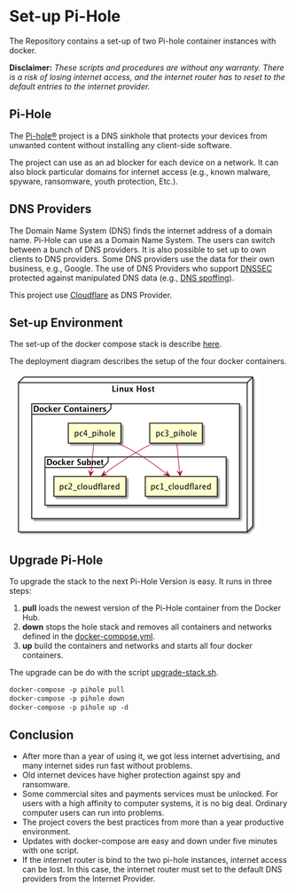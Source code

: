 # Set-up Pi-Hole

The Repository contains a set-up of two Pi-hole container instances with docker.

**Disclaimer:** *These scripts and procedures are without any warranty. 
There is a risk of losing internet access, and the internet router has to reset to the default entries to the internet provider.*

## Pi-Hole

The [Pi-hole®](https://docs.pi-hole.net) project is a DNS sinkhole that protects your devices from unwanted content without installing any client-side software.

The project can use as an ad blocker for each device on a network. It can also block particular domains for internet access (e.g., known malware, spyware, ransomware,  youth protection, Etc.). 
 
## DNS Providers

The Domain Name System (DNS) finds the internet address of a domain name. Pi-Hole can use as a Domain Name System. The users can switch between a bunch of DNS providers. It is also possible to set up to own clients to DNS providers. Some DNS providers use the data for their own business, e.g., Google. The use of DNS Providers who support [DNSSEC](https://en.wikipedia.org/wiki/Domain_Name_System_Security_Extensions) protected against manipulated DNS data (e.g., [DNS spoffing](https://en.wikipedia.org/wiki/DNS_spoofing)).

This project use [Cloudflare](https://www.cloudflare.com/learning/dns/what-is-dns) as DNS Provider.

## Set-up Environment

The set-up of the docker compose stack is describe [here](set-up-stack.md).

The deployment diagram describes the setup of the four docker containers.

![Deployment Diagram](stack/stack.png)

## Upgrade Pi-Hole

To upgrade the stack to the next Pi-Hole Version is easy. It runs in three steps:
1. **pull** loads the newest version of the Pi-Hole container from the Docker Hub.
1. **down** stops the hole stack and removes all containers and networks defined in the [docker-compose.yml](scripts/docker-compose.yml). 
1. **up** build the containers and networks and starts all four docker containers.

The upgrade can be do with the script [upgrade-stack.sh](scripts/upgrade-stack.sh).

```
docker-compose -p pihole pull
docker-compose -p pihole down
docker-compose -p pihole up -d
```

## Conclusion
- After more than a year of using it, we got less internet advertising, and many internet sides run fast without problems.
- Old internet devices have higher protection against spy and ransomware.
- Some commercial sites and payments services must be unlocked. For users with a high affinity to computer systems, it is no big deal. Ordinary computer users can run into problems.
- The project covers the best practices from more than a year productive environment. 
- Updates with docker-compose are easy and down under five minutes with one script.
- If the internet router is bind to the two pi-hole instances, internet access can be lost. In this case, the internet router must set to the default DNS providers from the Internet Provider.
